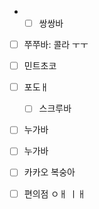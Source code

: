 - &nbsp;
	- [ ] 쌍쌍바
- [ ] 쭈쭈바: 콜라
ㅜㅜ 
- [ ] 민트초코
- [ ] 포도ㅐ
	- [ ] 스크루바
- [ ] 누가바

- [ ] 누가바
- [ ] 카카오 복숭아

- [ ] 편의점 ㅇㅐ
ㅣㅐ